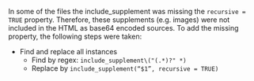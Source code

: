 In some of the files the include_supplement was missing the `recursive = TRUE` property. Therefore, these supplements (e.g. images) were not included in the HTML as base64 encoded sources. To add the missing property, the following steps were taken: 

* Find and replace all instances
  * Find by regex: `include_supplement\("(.*)?" *)`
  * Replace by `include_supplement(“$1”, recursive = TRUE)`
